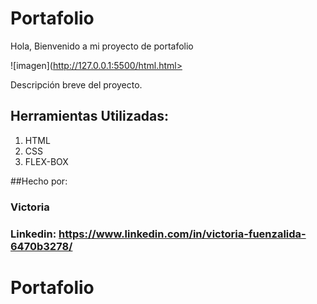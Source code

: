 # Portafolio

Hola, Bienvenido a mi proyecto de portafolio

![imagen](http://127.0.0.1:5500/html.html>

Descripción breve del proyecto.

## Herramientas Utilizadas:

1. HTML
2. CSS
3. FLEX-BOX

##Hecho por:

### Victoria
### Linkedin: https://www.linkedin.com/in/victoria-fuenzalida-6470b3278/

# Portafolio
